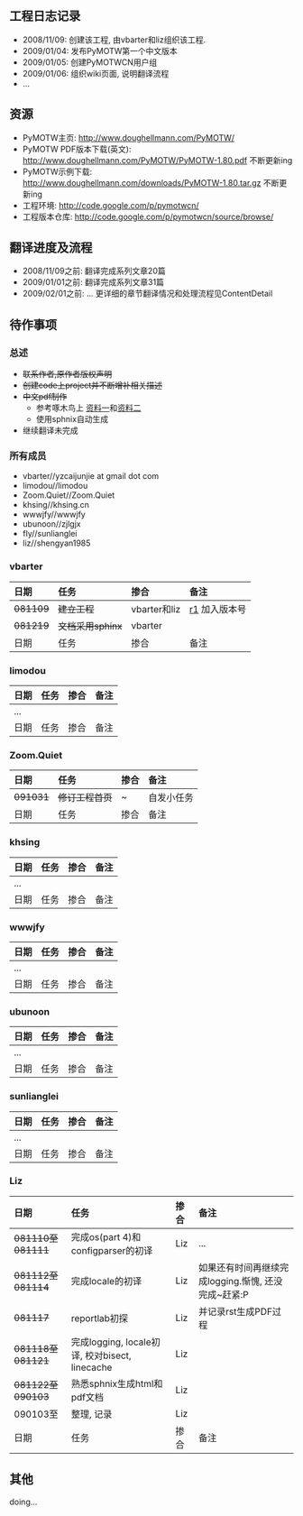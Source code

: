 ## 工程日志记录 ##
  * 2008/11/09: 创建该工程, 由vbarter和liz组织该工程.
  * 2009/01/04: 发布PyMOTW第一个中文版本
  * 2009/01/05: 创建PyMOTWCN用户组
  * 2009/01/06: 组织wiki页面, 说明翻译流程
  * ...

## 资源 ##
  * PyMOTW主页: http://www.doughellmann.com/PyMOTW/
  * PyMOTW PDF版本下载(英文): http://www.doughellmann.com/PyMOTW/PyMOTW-1.80.pdf 不断更新ing
  * PyMOTW示例下载: http://www.doughellmann.com/downloads/PyMOTW-1.80.tar.gz 不断更新ing
  * 工程环境: http://code.google.com/p/pymotwcn/
  * 工程版本仓库: http://code.google.com/p/pymotwcn/source/browse/

## 翻译进度及流程 ##
  * 2008/11/09之前: 翻译完成系列文章20篇
  * 2009/01/01之前: 翻译完成系列文章31篇
  * 2009/02/01之前: ...
更详细的章节翻译情况和处理流程见ContentDetail

## 待作事项 ##
### 总述 ###
  * ~~联系作者,原作者版权声明~~
  * ~~创建code上project并不断增补相关描述~~
  * ~~中文pdf制作~~
    * 参考啄木鸟上 [资料一](http://wiki.woodpecker.org.cn/moin/UsageRstReportlabExPdf)和[资料二](http://wiki.woodpecker.org.cn/moin/MiscItems/2008-08-08)
    * 使用sphnix自动生成
  * 继续翻译未完成

### 所有成员 ###
  * vbarter//yzcaijunjie at gmail dot com
  * limodou//limodou
  * Zoom.Quiet//Zoom.Quiet
  * khsing//khsing.cn
  * wwwjfy//wwwjfy
  * ubunoon//zjlgjx
  * fly//sunlianglei
  * liz//shengyan1985

### vbarter ###
| 日期 | 任务 | 掺合 | 备注 |
|:-------|:-------|:-------|:-------|
| ~~081109~~ | ~~建立工程~~ | vbarter和liz | [r1](https://code.google.com/p/pymotwcn/source/detail?r=1) 加入版本号 |
| ~~081219~~ | ~~文档采用sphinx~~ | vbarter |  |
| 日期 | 任务 | 掺合 | 备注 |

### limodou ###
| 日期 | 任务 | 掺合 | 备注 |
|:-------|:-------|:-------|:-------|
| ... |  |  |  |
| 日期 | 任务 | 掺合 | 备注 |

### Zoom.Quiet ###
| 日期 | 任务 | 掺合 | 备注 |
|:-------|:-------|:-------|:-------|
| ~~091031~~ | ~~修订工程首页~~ | ~ | 自发小任务 |
| 日期 | 任务 | 掺合 | 备注 |

### khsing ###
| 日期 | 任务 | 掺合 | 备注 |
|:-------|:-------|:-------|:-------|
| ... |  |  |  |
| 日期 | 任务 | 掺合 | 备注 |

### wwwjfy ###
| 日期 | 任务 | 掺合 | 备注 |
|:-------|:-------|:-------|:-------|
| ... |  |  |  |
| 日期 | 任务 | 掺合 | 备注 |

### ubunoon ###
| 日期 | 任务 | 掺合 | 备注 |
|:-------|:-------|:-------|:-------|
| ... |  |  |  |
| 日期 | 任务 | 掺合 | 备注 |

### sunlianglei ###
| 日期 | 任务 | 掺合 | 备注 |
|:-------|:-------|:-------|:-------|
| ... |  |  |  |
| 日期 | 任务 | 掺合 | 备注 |

### Liz ###
| 日期 | 任务 | 掺合 | 备注 |
|:-------|:-------|:-------|:-------|
| ~~081110至081111~~ | 完成os(part 4)和configparser的初译 | Liz | ... |
| ~~081112至081114~~ | 完成locale的初译 | Liz | 如果还有时间再继续完成logging.惭愧, 还没完成~赶紧:P |
| ~~081117~~ | reportlab初探 | Liz | 并记录rst生成PDF过程 |
| ~~081118至081121~~ | 完成logging, locale初译, 校对bisect, linecache  | Liz |  |
| ~~081122至090103~~ |  熟悉sphnix生成html和pdf文档 | Liz |  |
| 090103至 | 整理, 记录 | Liz |  |
| 日期 | 任务 | 掺合 | 备注 |

## 其他 ##
doing...